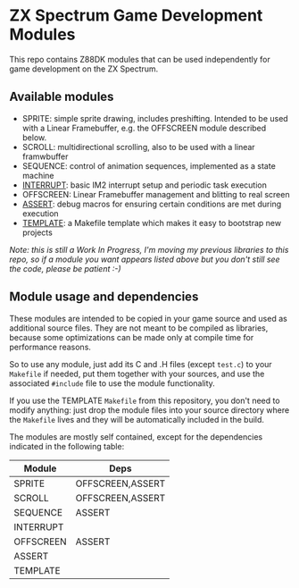 # ZX Spectrum Game Development Modules

This repo contains Z88DK modules that can be used independently for game development on the ZX Spectrum.

## Available modules

- SPRITE: simple sprite drawing, includes preshifting. Intended to be used with a Linear Framebuffer, e.g. the OFFSCREEN module described below.
- SCROLL: multidirectional scrolling, also to be used with a linear framwbuffer
- SEQUENCE: control of animation sequences, implemented as a state machine
- [INTERRUPT](src/interrupt): basic IM2 interrupt setup and periodic task execution
- OFFSCREEN: Linear Framebuffer management and blitting to real screen
- [ASSERT](src/assert/): debug macros for ensuring certain conditions are met during execution
- [TEMPLATE](src/template/): a Makefile template which makes it easy to bootstrap new projects

_Note: this is still a Work In Progress, I'm moving my previous libraries to this repo, so if a module you want appears listed above but you don't still see the code, please be patient :-)_

## Module usage and dependencies

These modules are intended to be copied in your game source and used as additional source files. They are not meant to be compiled as libraries, because some optimizations can be made only at compile time for performance reasons.

So to use any module, just add its C and .H files (except `test.c`) to your `Makefile` if needed, put them together with your sources, and use the associated `#include` file to use the module functionality.

If you use the TEMPLATE `Makefile` from this repository, you don't need to modify anything: just drop the module files into your source directory where the `Makefile` lives and they will be automatically included in the build.

The modules are mostly self contained, except for the dependencies indicated in the following table:

| Module    | Deps             |
|-----------|------------------|
| SPRITE    | OFFSCREEN,ASSERT |
| SCROLL    | OFFSCREEN,ASSERT |
| SEQUENCE  | ASSERT           |
| INTERRUPT |                  |
| OFFSCREEN | ASSERT           |
| ASSERT    |                  |
| TEMPLATE  |                  |
